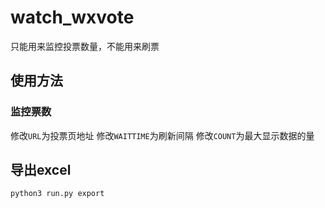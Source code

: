 # watch_wxvote
只能用来监控投票数量，不能用来刷票

## 使用方法
### 监控票数
修改`URL`为投票页地址
修改`WAITTIME`为刷新间隔
修改`COUNT`为最大显示数据的量

## 导出excel
`python3 run.py export`




